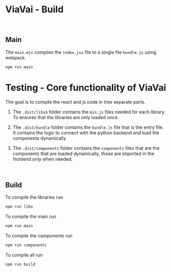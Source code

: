 # ViaVai - Build

<br />

## Main

The `main.mjs` compiles the `index.jsx` file to a single file `bundle.js` using webpack.

```bash
npm run main
```


# Testing - Core functionality of ViaVai

The goal is to compile the react and js code in tree separate parts.
1. The `.dist/libs`s folder contains the `min.js` files needed for each library.
   To ensures that the libraries are only loaded once.

2. The `.dist/bundle` folder contains the `bundle.js` file that is the entry file. It contains the logic to connect with the python backend and load the components dynamically.

3. The `.dist/components` folder contains the `components` files that are the components that are loaded dynamically, those are imported in the frontend only when needed.


<br />

## Build

To compile the libraries run
```bash
npm run libs
```

To compile the main run
```bash
npm run main
```

To compile the components run
```bash
npm run components
```

To compile all run
```bash
npm run build
```

